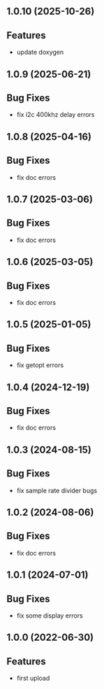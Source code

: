 ## 1.0.10 (2025-10-26)

## Features

- update doxygen

## 1.0.9 (2025-06-21)

## Bug Fixes

- fix i2c 400khz delay errors

## 1.0.8 (2025-04-16)

## Bug Fixes

- fix doc errors

## 1.0.7 (2025-03-06)

## Bug Fixes

- fix doc errors

## 1.0.6 (2025-03-05)

## Bug Fixes

- fix doc errors

## 1.0.5 (2025-01-05)

## Bug Fixes

- fix getopt errors

## 1.0.4 (2024-12-19)

## Bug Fixes

- fix doc errors

## 1.0.3 (2024-08-15)

## Bug Fixes

- fix sample rate divider bugs

## 1.0.2 (2024-08-06)

## Bug Fixes

- fix doc errors

## 1.0.1 (2024-07-01)

## Bug Fixes

- fix some display errors

## 1.0.0 (2022-06-30)

## Features

- first upload

